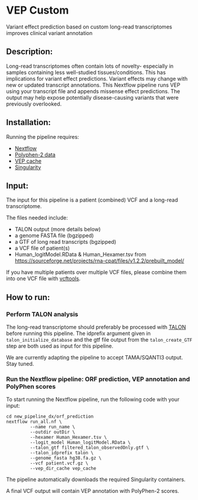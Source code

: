 # VEP Custom
Variant effect prediction based on custom long-read transcriptomes improves clinical variant annotation

## Description:

 Long-read transcriptomes often contain lots of novelty- especially in samples containing less well-studied tissues/conditions. This has implications for variant effect predictions. Variant effects may change with new or updated transcript annotations. This Nextflow pipeline runs VEP using your transcript file and appends missense effect predictions. The output may help expose potentially disease-causing variants that were previously overlooked.

## Installation:

Running the pipeline requires:
 - [Nextflow](https://www.nextflow.io)
 - [Polyphen-2 data](http://genetics.bwh.harvard.edu/pph2/dokuwiki/downloads)
 - [VEP cache](https://www.ensembl.org/info/docs/tools/vep/script/vep_cache.html)
 - [Singularity](https://sylabs.io/singularity/)

## Input:

The input for this pipeline is a patient (combined) VCF and a long-read transcriptome. 

The files needed include:
- TALON output (more details below)
- a genome FASTA file (bgzipped)
- a GTF of long read transcripts (bgzipped)
- a VCF file of patient(s)
- Human_logitModel.RData & Human_Hexamer.tsv from https://sourceforge.net/projects/rna-cpat/files/v1.2.2/prebuilt_model/

If you have multiple patients over multiple VCF files, please combine them into one VCF file with [vcftools](https://vcftools.github.io/perl_module.html#vcf-merge).


## How to run:

### Perform TALON analysis

The long-read transcriptome should preferably be processed with [TALON](https://github.com/mortazavilab/TALON) before running this pipeline. The idprefix argument given in ```talon_initialize_database``` and the gtf file output from the ```talon_create_GTF``` step are both used as input for this pipeline.

We are currently adapting the pipeline to accept TAMA/SQANTI3 output. Stay tuned.

### Run the Nextflow pipeline: ORF prediction, VEP annotation and PolyPhen scores

To start running the Nextflow pipeline, run the following code with your input:

```
cd new_pipeline_dx/orf_prediction
nextflow run_all.nf \
         --name run_name \
         --outdir outDir \
         --hexamer Human_Hexamer.tsv \
         --logit_model Human_logitModel.RData \
         --talon_gtf filtered_talon_observedOnly.gtf \
         --talon_idprefix talon \
         --genome_fasta hg38.fa.gz \
         --vcf patient.vcf.gz \
         --vep_dir_cache vep_cache
```

The pipeline automatically downloads the required Singularity containers.

A final VCF output will contain VEP annotation with PolyPhen-2 scores.
